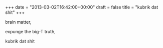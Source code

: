 +++
date = "2013-03-02T16:42:00+00:00"
draft = false
title = "kubrik dat shit"
+++
<p>brain matter,</p>
<p>expunge the big-T truth,</p>
<p>kubrik dat shit</p>
